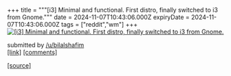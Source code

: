 +++
title = """[i3] Minimal and functional. First distro, finally switched to i3 from Gnome."""
date = 2024-11-07T10:43:06.000Z
expiryDate = 2024-11-07T10:43:06.000Z
tags = ["reddit","wm"]
+++
[![[i3] Minimal and functional. First distro, finally switched to i3 from Gnome.](https://b.thumbs.redditmedia.com/-CAXcRWZIQ2HPl-1vY6DIBREtK1B2kzaiExz8JkL_co.jpg "[i3] Minimal and functional. First distro, finally switched to i3 from Gnome.")](https://www.reddit.com/r/unixporn/comments/1glnm7r/i3_minimal_and_functional_first_distro_finally/)

submitted by [/u/bilalshafim](https://www.reddit.com/user/bilalshafim)  
[\[link\]](https://www.reddit.com/gallery/1glnm7r) [\[comments\]](https://www.reddit.com/r/unixporn/comments/1glnm7r/i3_minimal_and_functional_first_distro_finally/)

[[source]](https://www.reddit.com/r/unixporn/comments/1glnm7r/i3_minimal_and_functional_first_distro_finally/)
